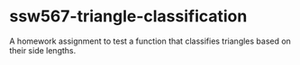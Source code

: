 # ssw567-triangle-classification
A homework assignment to test a function that classifies triangles based on their side lengths.
